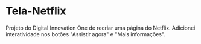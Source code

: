 # Tela-Netflix
Projeto do Digital Innovation One de recriar uma página do Netflix.
Adicionei interatividade nos botões "Assistir agora" e "Mais informações".
